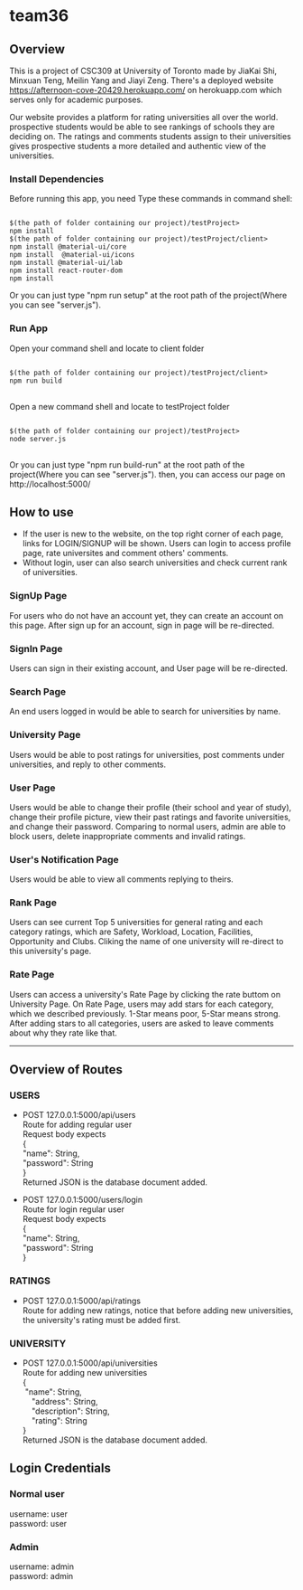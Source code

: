 # team36

## Overview
This is a project of CSC309 at University of Toronto made by JiaKai Shi, Minxuan Teng, Meilin Yang and Jiayi Zeng. There's a deployed website https://afternoon-cove-20429.herokuapp.com/ on herokuapp.com which serves only for academic purposes. 

Our website provides a platform for rating universities all over the world. prospective students would be able to see rankings of schools they are deciding on. The ratings and comments students assign to their universities gives prospective students a more detailed and authentic view of the universities.

### Install Dependencies
Before running this app, you need Type these commands in command shell:
<pre><code> 
$(the path of folder containing our project)/testProject>
npm install
$(the path of folder containing our project)/testProject/client>
npm install @material-ui/core
npm install  @material-ui/icons
npm install @material-ui/lab
npm install react-router-dom
npm install
</code></pre>
Or you can just type "npm run setup" at the root path of the project(Where you can see "server.js").

### Run App
Open your command shell and locate to client folder
<pre><code>
$(the path of folder containing our project)/testProject/client>
npm run build
</code>
</pre>
Open a new command shell and locate to testProject folder
<pre><code>
$(the path of folder containing our project)/testProject>
node server.js	
</code>
</pre>
Or you can just type "npm run build-run" at the root path of the project(Where you can see "server.js").
then, you can access our page on http://localhost:5000/

## How to use
- If the user is new to the website, on the top right corner of each page, links for LOGIN/SIGNUP will be shown.
Users can login to access profile page, rate universites and comment others' comments.
- Without login, user can also search universities and check current rank of universities.

### SignUp Page
For users who do not have an account yet, they can create an account on this page. After sign up for an account, sign in page will be re-directed.

### SignIn Page
Users can sign in their existing account, and User page will be re-directed.

### Search Page
An end users logged in would be able to search for universities by name.

### University Page
Users would be able to post ratings for universities, post comments under universities, and reply to other comments.

### User Page
Users would be able to change their profile (their school and year of study), change their profile picture, view their past ratings and favorite universities, and change their password. Comparing to normal users, admin are able to block users, delete inappropriate comments and invalid ratings.

### User's Notification Page
Users would be able to view all comments replying to theirs.

### Rank Page
Users can see current Top 5 universities for general rating and each category ratings, which are Safety, Workload, Location, Facilities, Opportunity and Clubs. Cliking the name of one university will re-direct to this university's page.

### Rate Page
Users can access a university's Rate Page by clicking the rate buttom on University Page. On Rate Page, users may add stars for each category, which we described previously. 1-Star means poor, 5-Star means strong. After adding stars to all categories, users are asked to leave comments about why they rate like that.

---
## Overview of Routes
### USERS 
- POST 127.0.0.1:5000/api/users </br>
Route for adding regular user</br>
Request body expects </br>
{ </br>
   "name": String,</br>
   "password": String</br>
} </br>
Returned JSON is the database document added.

- POST 127.0.0.1:5000/users/login </br>
Route for login regular user</br>
Request body expects </br>
{ </br>
   "name": String,</br>
   "password": String</br>
} </br>

### RATINGS
- POST 127.0.0.1:5000/api/ratings </br>
Route for adding new ratings, notice that before adding new universities, the university's rating must be added first.</br>

### UNIVERSITY
- POST 127.0.0.1:5000/api/universities </br>
Route for adding new universities</br>
{ </br>
    "name": String, </br>
    "address": String, </br>
    "description": String, </br>
    "rating": String </br>
} </br>
Returned JSON is the database document added.


## Login Credentials
### Normal user  
username: user  
password: user  
### Admin  
username: admin  
password: admin 




